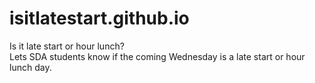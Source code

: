 # isitlatestart.github.io
Is it late start or hour lunch?
<br>
Lets SDA students know if the coming Wednesday is a late start or hour lunch day.
